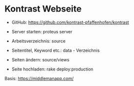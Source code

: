# Kontrast Webseite

- GitHub: https://github.com/kontrast-pfaffenhofen/kontrast

- Server starten: proteus server
- Arbeitsverzeichnis: source
- Seitentitel, Keyword etc.: data - Verzeichnis
- Seiten ändern: source/views
- Seite hochladen: rake deploy:production


Basis: https://middlemanapp.com/